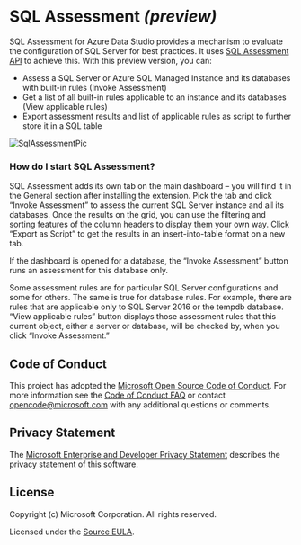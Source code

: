 # SQL Assessment *(preview)*

SQL Assessment for Azure Data Studio provides a mechanism to evaluate the configuration of SQL Server for best practices. It uses [SQL Assessment API](https://techcommunity.microsoft.com/t5/sql-server/released-sql-assessment-api-ga/ba-p/989677) to achieve this. With this preview version, you can:

- Assess a SQL Server or Azure SQL Managed Instance and its databases with built-in rules (Invoke Assessment)
- Get a list of all built-in rules applicable to an instance and its databases (View applicable rules)
- Export assessment results and list of applicable rules as script to further store it in a SQL table

![SqlAssessmentPic](https://user-images.githubusercontent.com/61055430/87181263-ad121280-c2ea-11ea-9361-19fa6d3c1ea1.png)

### How do I start SQL Assessment?
SQL Assessment adds its own tab on the main dashboard – you will find it in the General section after installing the extension. Pick the tab and click “Invoke Assessment” to assess the current SQL Server instance and all its databases. Once the results on the grid, you can use the filtering and sorting features of the column headers to display them your own way. Click “Export as Script” to get the results in an insert-into-table format on a new tab.

If the dashboard is opened for a database, the “Invoke Assessment” button runs an assessment for this database only.

Some assessment rules are for particular SQL Server configurations and some for others. The same is true for database rules. For example, there are rules that are applicable only to SQL Server 2016 or the tempdb database. “View applicable rules” button displays those assessment rules that this current object, either a server or database, will be checked by, when you click “Invoke Assessment.”

## Code of Conduct
This project has adopted the [Microsoft Open Source Code of Conduct](https://opensource.microsoft.com/codeofconduct/). For more information see the [Code of Conduct FAQ](https://opensource.microsoft.com/codeofconduct/faq/) or contact [opencode@microsoft.com](mailto:opencode@microsoft.com) with any additional questions or comments.

## Privacy Statement

The [Microsoft Enterprise and Developer Privacy Statement](https://privacy.microsoft.com/en-us/privacystatement) describes the privacy statement of this software.

## License

Copyright (c) Microsoft Corporation. All rights reserved.

Licensed under the [Source EULA](https://raw.githubusercontent.com/Microsoft/azuredatastudio/main/LICENSE.txt).

